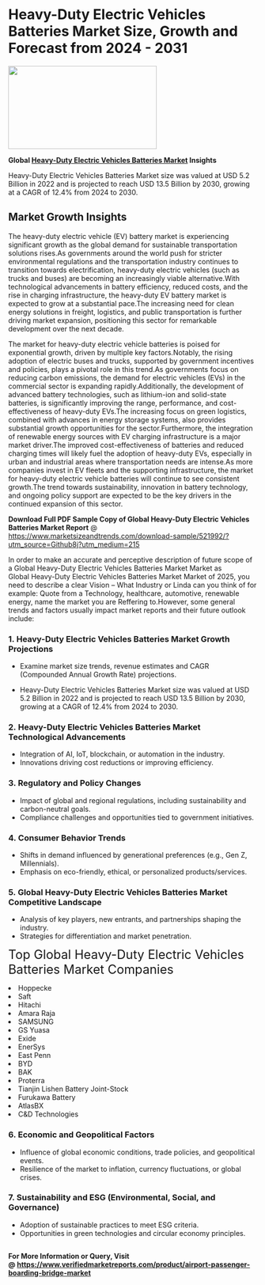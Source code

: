 <H1>Heavy-Duty Electric Vehicles Batteries Market Size, Growth and Forecast from 2024 - 2031</H1><img class="aligncenter size-medium wp-image-584254" src="https://thirdeyenews.in/wp-content/uploads/2024/09/Global-Market-Research-300x168.jpeg" alt="" width="300" height="168" /><p><strong>Global&nbsp;<a href="https://www.marketsizeandtrends.com/download-sample/521992/?utm_source=Github8j?utm_medium=215">Heavy-Duty Electric Vehicles Batteries Market</a> Insights</strong></p><p>Heavy-Duty Electric Vehicles Batteries Market size was valued at USD 5.2 Billion in 2022 and is projected to reach USD 13.5 Billion by 2030, growing at a CAGR of 12.4% from 2024 to 2030.</p><p><h2>Market Growth Insights</h2> <p>The heavy-duty electric vehicle (EV) battery market is experiencing significant growth as the global demand for sustainable transportation solutions rises.As governments around the world push for stricter environmental regulations and the transportation industry continues to transition towards electrification, heavy-duty electric vehicles (such as trucks and buses) are becoming an increasingly viable alternative.With technological advancements in battery efficiency, reduced costs, and the rise in charging infrastructure, the heavy-duty EV battery market is expected to grow at a substantial pace.The increasing need for clean energy solutions in freight, logistics, and public transportation is further driving market expansion, positioning this sector for remarkable development over the next decade.</p> <p>The market for heavy-duty electric vehicle batteries is poised for exponential growth, driven by multiple key factors.Notably, the rising adoption of electric buses and trucks, supported by government incentives and policies, plays a pivotal role in this trend.As governments focus on reducing carbon emissions, the demand for electric vehicles (EVs) in the commercial sector is expanding rapidly.Additionally, the development of advanced battery technologies, such as lithium-ion and solid-state batteries, is significantly improving the range, performance, and cost-effectiveness of heavy-duty EVs.The increasing focus on green logistics, combined with advances in energy storage systems, also provides substantial growth opportunities for the sector.Furthermore, the integration of renewable energy sources with EV charging infrastructure is a major market driver.The improved cost-effectiveness of batteries and reduced charging times will likely fuel the adoption of heavy-duty EVs, especially in urban and industrial areas where transportation needs are intense.As more companies invest in EV fleets and the supporting infrastructure, the market for heavy-duty electric vehicle batteries will continue to see consistent growth.The trend towards sustainability, innovation in battery technology, and ongoing policy support are expected to be the key drivers in the continued expansion of this sector.<p><span class=""><strong>Download Full PDF Sample Copy of Global Heavy-Duty Electric Vehicles Batteries Market Report</strong> @ <a href="https://www.marketsizeandtrends.com/download-sample/521992/?utm_source=Github8j?utm_medium=215" target="_blank">https://www.marketsizeandtrends.com/download-sample/521992/?utm_source=Github8j?utm_medium=215</a></span></p><p>In order to make an accurate and perceptive description of future scope of a Global&nbsp;Heavy-Duty Electric Vehicles Batteries Market Market as Global&nbsp;Heavy-Duty Electric Vehicles Batteries Market Market of 2025, you need to describe a clear Vision &ndash; What Industry or Linda can you think of for example: Quote from a Technology, healthcare, automotive, renewable energy, name the market you are Reffering to.However, some general trends and factors usually impact market reports and their future outlook include:</p><h3>1.&nbsp;<strong>Heavy-Duty Electric Vehicles Batteries Market Growth Projections</strong></h3><ul><li>Examine market size trends, revenue estimates and CAGR (Compounded Annual Growth Rate) projections.</li><li><p>Heavy-Duty Electric Vehicles Batteries Market size was valued at USD 5.2 Billion in 2022 and is projected to reach USD 13.5 Billion by 2030, growing at a CAGR of 12.4% from 2024 to 2030.</p></li></ul><h3>2.&nbsp;<strong>Heavy-Duty Electric Vehicles Batteries Market Technological Advancements</strong></h3><ul><li>Integration of AI, IoT, blockchain, or automation in the industry.</li><li>Innovations driving cost reductions or improving efficiency.</li></ul><h3>3.&nbsp;<strong>Regulatory and Policy Changes</strong></h3><ul><li>Impact of global and regional regulations, including sustainability and carbon-neutral goals.</li><li>Compliance challenges and opportunities tied to government initiatives.</li></ul><h3>4.&nbsp;<strong>Consumer Behavior Trends</strong></h3><ul><li>Shifts in demand influenced by generational preferences (e.g., Gen Z, Millennials).</li><li>Emphasis on eco-friendly, ethical, or personalized products/services.</li></ul><h3>5.&nbsp;<strong>Global Heavy-Duty Electric Vehicles Batteries Market Competitive Landscape</strong></h3><ul><li>Analysis of key players, new entrants, and partnerships shaping the industry.</li><li>Strategies for differentiation and market penetration.</li></ul><p data-pm-slice="1 1 []"><span style="color: inherit; font-family: inherit; font-size: 25px;">Top Global Heavy-Duty Electric Vehicles Batteries Market Companies</span></p><div class="" data-test-id=""><p><li>Hoppecke</li><li> Saft</li><li> Hitachi</li><li> Amara Raja</li><li> SAMSUNG</li><li> GS Yuasa</li><li> Exide</li><li> EnerSys</li><li> East Penn</li><li> BYD</li><li> BAK</li><li> Proterra</li><li> Tianjin Lishen Battery Joint-Stock</li><li> Furukawa Battery</li><li> AtlasBX</li><li> C&D Technologies</li></p></div><h3>6.&nbsp;<strong>Economic and Geopolitical Factors</strong></h3><ul><li>Influence of global economic conditions, trade policies, and geopolitical events.</li><li>Resilience of the market to inflation, currency fluctuations, or global crises.</li></ul><h3>7.&nbsp;<strong>Sustainability and ESG (Environmental, Social, and Governance)</strong></h3><ul><li>Adoption of sustainable practices to meet ESG criteria.</li><li>Opportunities in green technologies and circular economy principles.</li></ul><h2><strong style="font-size: 14px;">For More Information or Query, Visit @&nbsp;</strong><a style="background-color: #ffffff; font-size: 14px;" href="https://www.marketsizeandtrends.com/report/heavy-duty-electric-vehicles-batteries-market/" target="_blank">https://www.verifiedmarketreports.com/product/airport-passenger-boarding-bridge-market</a></h2>